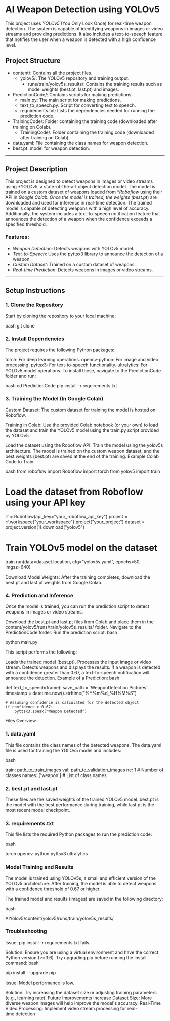 # AI Weapon Detection using YOLOv5

This project uses *YOLOv5* (You Only Look Once) for real-time weapon detection. The system is capable of identifying weapons in images or video streams and providing predictions. It also includes a text-to-speech feature that notifies the user when a weapon is detected with a high confidence level.

## Project Structure


- content/: Contains all the project files.
  - yolov5/: The YOLOv5 repository and training output.
    - runs/train/yolov5s_results/: Contains the training results such as model weights (best.pt, last.pt) and images.
- PredictionCode/: Contains scripts for making predictions.
    - main.py: The main script for making predictions.
    - text_to_speech.py: Script for converting text to speech.
    - requirements.txt: Lists the dependencies needed for running the prediction code.
- TrainingCode/: Folder containing the training code (downloaded after training on Colab).
    - TrainingCode/: Folder containing the training code (downloaded after training on Colab).
- data.yaml: File containing the class names for weapon detection.
- best.pt: model for weapon detection.


---

## Project Description

This project is designed to detect weapons in images or video streams using *YOLOv5, a state-of-the-art object detection model. The model is trained on a custom dataset of weapons loaded from **Roboflow* using their API in *Google Colab. Once the model is trained, the weights (best.pt*) are downloaded and used for inference in real-time detection. The trained model is capable of detecting weapons with a high level of accuracy. Additionally, the system includes a text-to-speech notification feature that announces the detection of a weapon when the confidence exceeds a specified threshold.

### Features:
- *Weapon Detection*: Detects weapons with YOLOv5 model.
- *Text-to-Speech*: Uses the pyttsx3 library to announce the detection of a weapon.
- *Custom Dataset*: Trained on a custom dataset of weapons.
- *Real-time Prediction*: Detects weapons in images or video streams.

---

## Setup Instructions

### 1. Clone the Repository
Start by cloning the repository to your local machine:

bash
git clone <your-repository-url>


### 2. Install Dependencies
The project requires the following Python packages:

torch: For deep learning operations.
opencv-python: For image and video processing.
pyttsx3: For text-to-speech functionality.
ultralytics: For YOLOv5 model operations.
To install these, navigate to the PredictionCode folder and run:

bash
cd PredictionCode
pip install -r requirements.txt

### 3. Training the Model (In Google Colab)
Custom Dataset: The custom dataset for training the model is hosted on Roboflow.

Training in Colab: Use the provided Colab notebook (or your own) to load the dataset and train the YOLOv5 model using the train.py script provided by YOLOv5.

Load the dataset using the Roboflow API.
Train the model using the yolov5s architecture.
The model is trained on the custom weapon dataset, and the best weights (best.pt) are saved at the end of the training.
Example Colab Code to Train:

bash
from roboflow import Roboflow
import torch
from yolov5 import train

# Load the dataset from Roboflow using your API key
rf = Roboflow(api_key="your_roboflow_api_key")
project = rf.workspace("your_workspace").project("your_project")
dataset = project.version(1).download("yolov5")

# Train YOLOv5 model on the dataset
train.run(data=dataset.location, cfg="yolov5s.yaml", epochs=50, imgsz=640)

Download Model Weights: After the training completes, download the best.pt and last.pt weights from Google Colab.

### 4. Prediction and Inference
Once the model is trained, you can run the prediction script to detect weapons in images or video streams.

Download the best.pt and last.pt files from Colab and place them in the content/yolov5/runs/train/yolov5s_results/ folder.
Navigate to the PredictionCode folder.
Run the prediction script:
bash

python main.py

This script performs the following:

Loads the trained model (best.pt).
Processes the input image or video stream.
Detects weapons and displays the results.
If a weapon is detected with a confidence greater than 0.67, a text-to-speech notification will announce the detection.
Example of a Prediction:
bash

def text_to_speech(frame):
    save_path = 'WeaponDetection Pictures'
    timestamp = datetime.now().strftime("%Y%m%d_%H%M%S")
    
    # Assuming confidence is calculated for the detected object
    if confidence > 0.67:
        pyttsx3.speak("Weapon Detected")

Files Overview
### 1. data.yaml
This file contains the class names of the detected weapons. The data.yaml file is used for training the YOLOv5 model and includes:

bash

train: path_to_train_images
val: path_to_validation_images
nc: 1  # Number of classes
names: ['weapon']  # List of class names

### 2. best.pt and last.pt
These files are the saved weights of the trained YOLOv5 model. best.pt is the model with the best performance during training, while last.pt is the most recent model checkpoint.

### 3. requirements.txt
This file lists the required Python packages to run the prediction code:

bash

torch
opencv-python
pyttsx3
ultralytics

### Model Training and Results
The model is trained using YOLOv5s, a small and efficient version of the YOLOv5 architecture. After training, the model is able to detect weapons with a confidence threshold of 0.67 or higher.

The trained model and results (images) are saved in the following directory:

bash

AIYolov5/content/yolov5/runs/train/yolov5s_results/

### Troubleshooting
Issue: pip install -r requirements.txt fails.

Solution: Ensure you are using a virtual environment and have the correct Python version (>=3.6). Try upgrading pip before running the install command:
bash

pip install --upgrade pip

Issue: Model performance is low.

Solution: Try increasing the dataset size or adjusting training parameters (e.g., learning rate).
Future Improvements
Increase Dataset Size: More diverse weapon images will help improve the model's accuracy.
Real-Time Video Processing: Implement video stream processing for real-time detection
